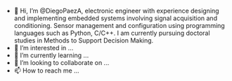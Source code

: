 - 👋 Hi, I’m @DiegoPaezA, electronic engineer with experience designing and implementing embedded systems involving signal acquisition and conditioning. Sensor management and configuration using programming languages such as Python, C/C++. I am currently pursuing doctoral studies in Methods to Support Decision Making.
- 👀 I’m interested in ...
- 🌱 I’m currently learning ...
- 💞️ I’m looking to collaborate on ...
- 📫 How to reach me ...



<!---
DiegoPaezA/DiegoPaezA is a ✨ special ✨ repository because its `README.md` (this file) appears on your GitHub profile.
You can click the Preview link to take a look at your changes.
--->
